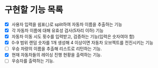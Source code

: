 # 구현할 기능 목록
- [x] 사용자 입력을 쉼표(,)로 split하여 자동차 이름을 추출하는 기능
- [x] 각 자동차 이름에 대해 유효성 검사(5자리 이하) 기능
- [x] 자동차 이동 시도 횟수를 입력받고, 검증하는 기능(입력은 숫자여야 함)
- [x] 0-9 범위 랜덤 숫자를 1개 생성해 4 이상이면 자동차 오브젝트를 전진시키는 기능
- [ ] 우승 차량의 이름을 추출해 리스트로 리턴하는 기능.
- [x] 현재 자동차들의 레이싱 진행 현황을 출력하는 기능.
- [ ] 우승자를 출력하는 기능.